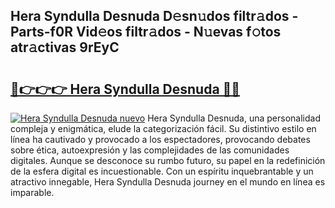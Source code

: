 ## Hera Syndulla Desnuda D𝚎sn𝚞dos filtr𝚊dos - Parts-f0R Vid𝚎os filtr𝚊dos - N𝚞evas f𝚘tos atr𝚊ctivas 9rEyC

# <h2><a href="http://mb2pezc.tromn.icu/?c=Hera+Syndulla+Desnuda">🔗👉👉👉 Hera Syndulla Desnuda 🔗🔗</a></h2>

[![Hera Syndulla Desnuda nuevo](https://i.imgur.com/pEAQMta.gif)](http://mb2pezc.tromn.icu/?c=Hera+Syndulla+Desnuda)
Hera Syndulla Desnuda, una personalidad compleja y enigmática, elude la categorización fácil. Su distintivo estilo en línea ha cautivado y provocado a los espectadores, provocando debates sobre ética, autoexpresión y las complejidades de las comunidades digitales. Aunque se desconoce su rumbo futuro, su papel en la redefinición de la esfera digital es incuestionable. Con un espíritu inquebrantable y un atractivo innegable, Hera Syndulla Desnuda journey en el mundo en línea es imparable.
